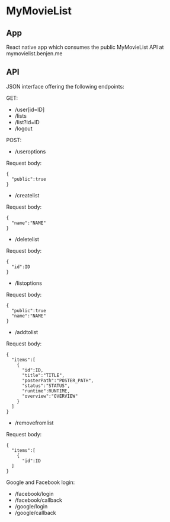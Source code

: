 # MyMovieList

## App

React native app which consumes the public MyMovieList API at mymovielist.benjen.me

## API

JSON interface offering the following endpoints:

GET:
- /user[id=ID]
- /lists
- /list?id=ID
- /logout

POST:
- /useroptions

Request body:
```
{
  "public":true
}
```
- /createlist

Request body:
```
{
  "name":"NAME"
}
```
- /deletelist

Request body:
```
{
  "id":ID
}
```
- /listoptions

Request body:
```
{
  "public":true
  "name":"NAME"
}
```
- /addtolist

Request body:
```
{
  "items":[
    {
      "id":ID,
      "title":"TITLE",
      "posterPath":"POSTER_PATH",
      "status":"STATUS",
      "runtime":RUNTIME,
      "overview":"OVERVIEW"
    }
  ]
}
```
- /removefromlist

Request body:
```
{
  "items":[
    {
      "id":ID
  ]
}
```

Google and Facebook login:
- /facebook/login
- /facebook/callback
- /google/login
- /google/callback
